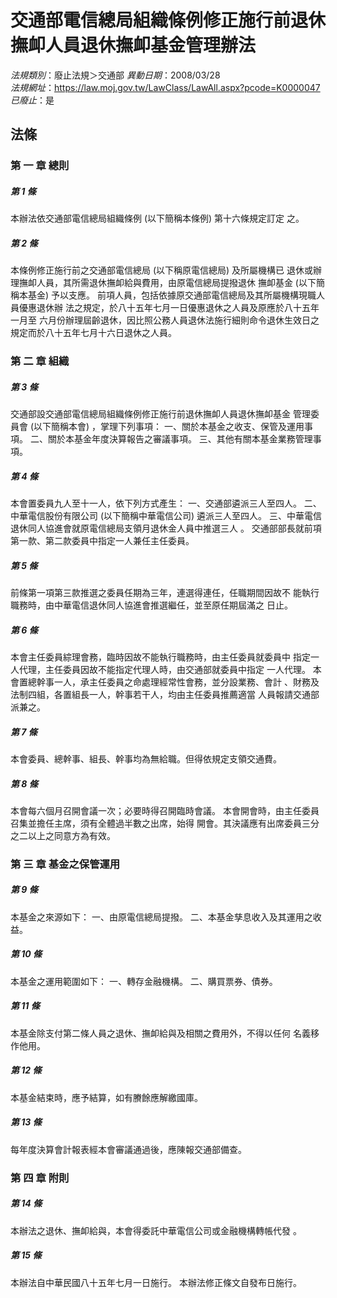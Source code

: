 # 交通部電信總局組織條例修正施行前退休撫卹人員退休撫卹基金管理辦法

*法規類別*：廢止法規＞交通部
*異動日期*：2008/03/28  
*法規網址*：https://law.moj.gov.tw/LawClass/LawAll.aspx?pcode=K0000047
*已廢止*：是


## 法條
### 第 一 章 總則

##### 第 1 條
本辦法依交通部電信總局組織條例 (以下簡稱本條例) 第十六條規定訂定
之。

##### 第 2 條
本條例修正施行前之交通部電信總局 (以下稱原電信總局) 及所屬機構已
退休或辦理撫卹人員，其所需退休撫卹給與費用，由原電信總局提撥退休
撫卹基金 (以下簡稱本基金) 予以支應。
前項人員，包括依據原交通部電信總局及其所屬機構現職人員優惠退休辦
法之規定，於八十五年七月一日優惠退休之人員及原應於八十五年一月至
六月份辦理屆齡退休，因比照公務人員退休法施行細則命令退休生效日之
規定而於八十五年七月十六日退休之人員。

### 第 二 章 組織

##### 第 3 條
交通部設交通部電信總局組織條例修正施行前退休撫卹人員退休撫卹基金
管理委員會 (以下簡稱本會) ，掌理下列事項：
一、關於本基金之收支、保管及運用事項。
二、關於本基金年度決算報告之審議事項。
三、其他有關本基金業務管理事項。


##### 第 4 條
本會置委員九人至十一人，依下列方式產生：
一、交通部遴派三人至四人。
二、中華電信股份有限公司 (以下簡稱中華電信公司) 遴派三人至四人。
三、中華電信退休同人協進會就原電信總局支領月退休金人員中推選三人
    。
交通部部長就前項第一款、第二款委員中指定一人兼任主任委員。


##### 第 5 條
前條第一項第三款推選之委員任期為三年，連選得連任，任職期間因故不
能執行職務時，由中華電信退休同人協進會推選繼任，並至原任期屆滿之
日止。

##### 第 6 條
本會主任委員綜理會務，臨時因故不能執行職務時，由主任委員就委員中
指定一人代理，主任委員因故不能指定代理人時，由交通部就委員中指定
一人代理。
本會置總幹事一人，承主任委員之命處理經常性會務，並分設業務、會計
、財務及法制四組，各置組長一人，幹事若干人，均由主任委員推薦適當
人員報請交通部派兼之。

##### 第 7 條
本會委員、總幹事、組長、幹事均為無給職。但得依規定支領交通費。

##### 第 8 條
本會每六個月召開會議一次；必要時得召開臨時會議。
本會開會時，由主任委員召集並擔任主席，須有全體過半數之出席，始得
開會。其決議應有出席委員三分之二以上之同意方為有效。

### 第 三 章 基金之保管運用

##### 第 9 條
本基金之來源如下：
一、由原電信總局提撥。
二、本基金孳息收入及其運用之收益。


##### 第 10 條
本基金之運用範圍如下：
一、轉存金融機構。
二、購買票券、債券。


##### 第 11 條
本基金除支付第二條人員之退休、撫卹給與及相關之費用外，不得以任何
名義移作他用。

##### 第 12 條
本基金結束時，應予結算，如有賸餘應解繳國庫。

##### 第 13 條
每年度決算會計報表經本會審議通過後，應陳報交通部備查。

### 第 四 章 附則

##### 第 14 條
本辦法之退休、撫卹給與，本會得委託中華電信公司或金融機構轉帳代發
。

##### 第 15 條
本辦法自中華民國八十五年七月一日施行。
本辦法修正條文自發布日施行。


